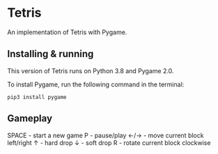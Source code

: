 # Tetris
An implementation of Tetris with Pygame.

## Installing & running
This version of Tetris runs on Python 3.8 and Pygame 2.0. 

To install Pygame, run the following command in the terminal:

```
pip3 install pygame
```

## Gameplay
SPACE - start a new game
P     - pause/play
←/→	  - move current block left/right
↑     - hard drop
↓     - soft drop
R     - rotate current block clockwise
